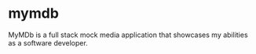 # mymdb
MyMDb is a full stack mock media application that showcases my abilities as a software developer.
